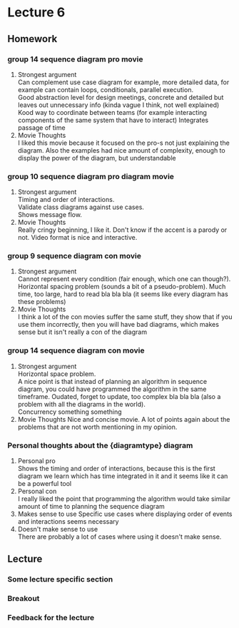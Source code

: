 # Lecture 6
## Homework
### group 14 sequence diagram pro  movie
1. Strongest argument  
Can complement use case diagram for example, more detailed data, for example can contain loops, conditionals, parallel execution.  
Good abstraction level for design meetings, concrete and detailed but leaves out unnecessary info (kinda vague I think, not well explained)   
Kood way to coordinate between teams (for example interacting components of the same system that have to interact)
Integrates passage of time
2. Movie Thoughts  
I liked this movie because it focused on the pro-s not just explaining the diagram. Also the examples had nice amount of complexity, enough to display the power of the diagram, but understandable
### group 10 sequence diagram pro diagram movie
1. Strongest argument  
Timing and order of interactions.   
Validate class diagrams against use cases.   
Shows message flow.
2. Movie Thoughts  
Really cringy beginning, I like it. Don't know if the accent is a parody or not. Video format is nice and interactive.
### group 9 sequence diagram con movie
1. Strongest argument  
Cannot represent every condition (fair enough, which one can though?). Horizontal spacing problem (sounds a bit of a pseudo-problem). Much time, too large, hard to read bla bla bla (it seems like every diagram has these problems)
2. Movie Thoughts  
I think a lot of the con movies suffer the same stuff, they show that if you use them incorrectly, then you will have bad diagrams, which makes sense but it isn't really a con of the diagram
### group 14 sequence diagram con movie
1. Strongest argument  
Horizontal space problem.  
A nice point is that instead of planning an algorithm in sequence diagram, you could have programmed the algorithm in the same timeframe. Oudated, forget to update, too complex bla bla bla (also a problem with all the diagrams in the world).  
Concurrency something something  
2. Movie Thoughts
Nice and concise movie. A lot of points again about the problems that are not worth mentioning in my opinion.
### Personal thoughts about the {diagramtype} diagram
1. Personal pro  
Shows the timing and order of interactions, because this is the first diagram we learn which has time integrated in it and it seems like it can be a powerful tool
2. Personal con  
I really liked the point that programming the algorithm would take similar amount of time to planning the sequence diagram
3. Makes sense to use
Specific use cases where displaying order of events and interactions seems necessary
4. Doesn't make sense to use  
There are probably a lot of cases where using it doesn't make sense.

## Lecture
### Some lecture specific section
### Breakout
### Feedback for the lecture
